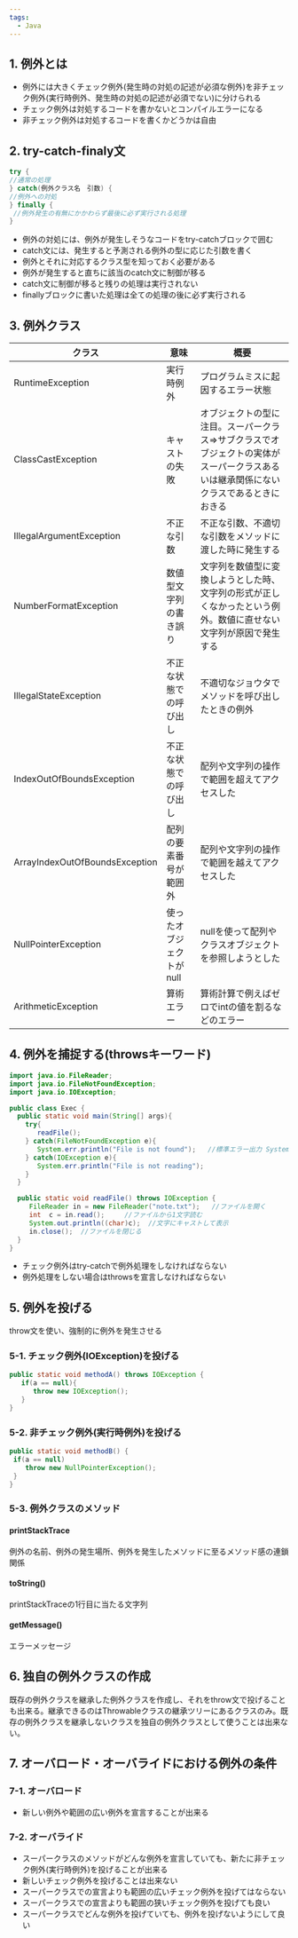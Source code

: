 ```yaml
---
tags:
  - Java
---
```


## 1. 例外とは

- 例外には大きくチェック例外(発生時の対処の記述が必須な例外)を非チェック例外(実行時例外、発生時の対処の記述が必須でない)に分けられる
- チェック例外は対処するコードを書かないとコンパイルエラーになる
- 非チェック例外は対処するコードを書くかどうかは自由

## 2. try-catch-finaly文

```java
try {
//通常の処理
} catch(例外クラス名　引数) {
//例外への対処
} finally {
 //例外発生の有無にかかわらず最後に必ず実行される処理
}
```

- 例外の対処には、例外が発生しそうなコードをtry-catchブロックで囲む
- catch文には、発生すると予測される例外の型に応じた引数を書く
- 例外とそれに対応するクラス型を知っておく必要がある
- 例外が発生すると直ちに該当のcatch文に制御が移る
- catch文に制御が移ると残りの処理は実行されない
- finallyブロックに書いた処理は全ての処理の後に必ず実行される

## 3. 例外クラス

|クラス|意味|概要|
|-----|---|---|
|RuntimeException|実行時例外|プログラムミスに起因するエラー状態|
|ClassCastException|キャストの失敗|オブジェクトの型に注目。スーパークラス=>サブクラスでオブジェクトの実体がスーパークラスあるいは継承関係にないクラスであるときにおきる|
|IllegalArgumentException|不正な引数|不正な引数、不適切な引数をメソッドに渡した時に発生する|
|NumberFormatException|数値型文字列の書き誤り|文字列を数値型に変換しようとした時、文字列の形式が正しくなかったという例外。数値に直せない文字列が原因で発生する|
|IllegalStateException|不正な状態での呼び出し|不適切なジョウタでメソッドを呼び出したときの例外|
|IndexOutOfBoundsException|不正な状態での呼び出し|配列や文字列の操作で範囲を超えてアクセスした|
|ArrayIndexOutOfBoundsException|配列の要素番号が範囲外|配列や文字列の操作で範囲を越えてアクセスした|
|NullPointerException|使ったオブジェクトがnull|nullを使って配列やクラスオブジェクトを参照しようとした|
|ArithmeticException|算術エラー|算術計算で例えばゼロでintの値を割るなどのエラー|

## 4. 例外を捕捉する(throwsキーワード)

```java
import java.io.FileReader;
import java.io.FileNotFoundException;
import java.io.IOException;

public class Exec {
  public static void main(String[] args){
    try{
       readFile();
    } catch(FileNotFoundException e){
       System.err.println("File is not found");   //標準エラー出力 System.err.println
    } catch(IOException e){
       System.err.println("File is not reading");
    }
  }

  public static void readFile() throws IOException {
     FileReader in = new FileReader("note.txt");   //ファイルを開く
     int  c = in.read();     //ファイルから1文字読む
     System.out.println((char)c);  //文字にキャストして表示
     in.close();  //ファイルを閉じる
  }
}
```

- チェック例外はtry-catchで例外処理をしなければならない
- 例外処理をしない場合はthrowsを宣言しなければならない

## 5. 例外を投げる

throw文を使い、強制的に例外を発生させる

### 5-1. チェック例外(IOException)を投げる  

```java
public static void methodA() throws IOException {
   if(a == null){
      throw new IOException();
   }
}
```

### 5-2. 非チェック例外(実行時例外)を投げる

```java
public static void methodB() {
 if(a == null)
    throw new NullPointerException();
 }
}
```

### 5-3. 例外クラスのメソッド

#### printStackTrace
例外の名前、例外の発生場所、例外を発生したメソッドに至るメソッド感の連鎖関係

#### toString()
printStackTraceの1行目に当たる文字列

#### getMessage()
エラーメッセージ

## 6. 独自の例外クラスの作成

既存の例外クラスを継承した例外クラスを作成し、それをthrow文で投げることも出来る。継承できるのはThrowableクラスの継承ツリーにあるクラスのみ。既存の例外クラスを継承しないクラスを独自の例外クラスとして使うことは出来ない。

## 7. オーバロード・オーバライドにおける例外の条件

### 7-1. オーバロード

- 新しい例外や範囲の広い例外を宣言することが出来る

### 7-2. オーバライド

- スーパークラスのメソッドがどんな例外を宣言していても、新たに非チェック例外(実行時例外)を投げることが出来る
- 新しいチェック例外を投げることは出来ない
- スーパークラスでの宣言よりも範囲の広いチェック例外を投げてはならない
- スーパークラスでの宣言よりも範囲の狭いチェック例外を投げても良い
- スーパークラスでどんな例外を投げていても、例外を投げないようにして良い
